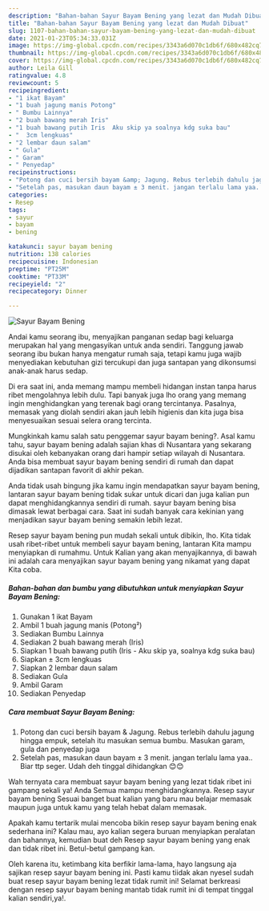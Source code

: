 ```yaml
---
description: "Bahan-bahan Sayur Bayam Bening yang lezat dan Mudah Dibuat"
title: "Bahan-bahan Sayur Bayam Bening yang lezat dan Mudah Dibuat"
slug: 1107-bahan-bahan-sayur-bayam-bening-yang-lezat-dan-mudah-dibuat
date: 2021-01-23T05:34:33.031Z
image: https://img-global.cpcdn.com/recipes/3343a6d070c1db6f/680x482cq70/sayur-bayam-bening-foto-resep-utama.jpg
thumbnail: https://img-global.cpcdn.com/recipes/3343a6d070c1db6f/680x482cq70/sayur-bayam-bening-foto-resep-utama.jpg
cover: https://img-global.cpcdn.com/recipes/3343a6d070c1db6f/680x482cq70/sayur-bayam-bening-foto-resep-utama.jpg
author: Leila Gill
ratingvalue: 4.8
reviewcount: 5
recipeingredient:
- "1 ikat Bayam"
- "1 buah jagung manis Potong"
- " Bumbu Lainnya"
- "2 buah bawang merah Iris"
- "1 buah bawang putih Iris  Aku skip ya soalnya kdg suka bau"
- "  3cm lengkuas"
- "2 lembar daun salam"
- " Gula"
- " Garam"
- " Penyedap"
recipeinstructions:
- "Potong dan cuci bersih bayam &amp; Jagung. Rebus terlebih dahulu jagung hingga empuk, setelah itu masukan semua bumbu. Masukan garam, gula dan penyedap juga"
- "Setelah pas, masukan daun bayam ± 3 menit. jangan terlalu lama yaa.. Biar ttp seger. Udah deh tinggal dihidangkan 😊😊"
categories:
- Resep
tags:
- sayur
- bayam
- bening

katakunci: sayur bayam bening 
nutrition: 138 calories
recipecuisine: Indonesian
preptime: "PT25M"
cooktime: "PT33M"
recipeyield: "2"
recipecategory: Dinner

---
```



![Sayur Bayam Bening](https://img-global.cpcdn.com/recipes/3343a6d070c1db6f/680x482cq70/sayur-bayam-bening-foto-resep-utama.jpg)

Andai kamu seorang ibu, menyajikan panganan sedap bagi keluarga merupakan hal yang mengasyikan untuk anda sendiri. Tanggung jawab seorang ibu bukan hanya mengatur rumah saja, tetapi kamu juga wajib menyediakan kebutuhan gizi tercukupi dan juga santapan yang dikonsumsi anak-anak harus sedap.

Di era  saat ini, anda memang mampu membeli hidangan instan tanpa harus ribet mengolahnya lebih dulu. Tapi banyak juga lho orang yang memang ingin menghidangkan yang terenak bagi orang tercintanya. Pasalnya, memasak yang diolah sendiri akan jauh lebih higienis dan kita juga bisa menyesuaikan sesuai selera orang tercinta. 



Mungkinkah kamu salah satu penggemar sayur bayam bening?. Asal kamu tahu, sayur bayam bening adalah sajian khas di Nusantara yang sekarang disukai oleh kebanyakan orang dari hampir setiap wilayah di Nusantara. Anda bisa membuat sayur bayam bening sendiri di rumah dan dapat dijadikan santapan favorit di akhir pekan.

Anda tidak usah bingung jika kamu ingin mendapatkan sayur bayam bening, lantaran sayur bayam bening tidak sukar untuk dicari dan juga kalian pun dapat menghidangkannya sendiri di rumah. sayur bayam bening bisa dimasak lewat berbagai cara. Saat ini sudah banyak cara kekinian yang menjadikan sayur bayam bening semakin lebih lezat.

Resep sayur bayam bening pun mudah sekali untuk dibikin, lho. Kita tidak usah ribet-ribet untuk membeli sayur bayam bening, lantaran Kita mampu menyiapkan di rumahmu. Untuk Kalian yang akan menyajikannya, di bawah ini adalah cara menyajikan sayur bayam bening yang nikamat yang dapat Kita coba.

<!--inarticleads1-->

##### Bahan-bahan dan bumbu yang dibutuhkan untuk menyiapkan Sayur Bayam Bening:

1. Gunakan 1 ikat Bayam
1. Ambil 1 buah jagung manis (Potong²)
1. Sediakan  Bumbu Lainnya
1. Sediakan 2 buah bawang merah (Iris)
1. Siapkan 1 buah bawang putih (Iris - Aku skip ya, soalnya kdg suka bau)
1. Siapkan  ± 3cm lengkuas
1. Siapkan 2 lembar daun salam
1. Sediakan  Gula
1. Ambil  Garam
1. Sediakan  Penyedap




<!--inarticleads2-->

##### Cara membuat Sayur Bayam Bening:

1. Potong dan cuci bersih bayam &amp; Jagung. Rebus terlebih dahulu jagung hingga empuk, setelah itu masukan semua bumbu. Masukan garam, gula dan penyedap juga
1. Setelah pas, masukan daun bayam ± 3 menit. jangan terlalu lama yaa.. Biar ttp seger. Udah deh tinggal dihidangkan 😊😊




Wah ternyata cara membuat sayur bayam bening yang lezat tidak ribet ini gampang sekali ya! Anda Semua mampu menghidangkannya. Resep sayur bayam bening Sesuai banget buat kalian yang baru mau belajar memasak maupun juga untuk kamu yang telah hebat dalam memasak.

Apakah kamu tertarik mulai mencoba bikin resep sayur bayam bening enak sederhana ini? Kalau mau, ayo kalian segera buruan menyiapkan peralatan dan bahannya, kemudian buat deh Resep sayur bayam bening yang enak dan tidak ribet ini. Betul-betul gampang kan. 

Oleh karena itu, ketimbang kita berfikir lama-lama, hayo langsung aja sajikan resep sayur bayam bening ini. Pasti kamu tiidak akan nyesel sudah buat resep sayur bayam bening lezat tidak rumit ini! Selamat berkreasi dengan resep sayur bayam bening mantab tidak rumit ini di tempat tinggal kalian sendiri,ya!.

